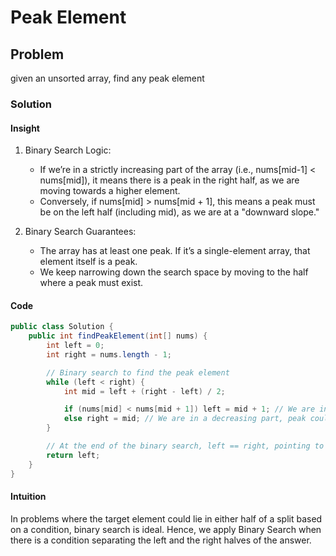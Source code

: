 # Peak Element
## Problem
given an unsorted array, find any peak element

### Solution
#### Insight
1. Binary Search Logic:
   - If we’re in a strictly increasing part of the array (i.e., nums[mid-1] < nums[mid]), it means there is a peak in the right half, as we are moving towards a higher element.
   - Conversely, if nums[mid] > nums[mid + 1], this means a peak must be on the left half (including mid), as we are at a "downward slope."

2. Binary Search Guarantees:
   - The array has at least one peak. If it’s a single-element array, that element itself is a peak.
   - We keep narrowing down the search space by moving to the half where a peak must exist.

#### Code
```java
public class Solution {
    public int findPeakElement(int[] nums) {
        int left = 0;
        int right = nums.length - 1;

        // Binary search to find the peak element
        while (left < right) {
            int mid = left + (right - left) / 2;

            if (nums[mid] < nums[mid + 1]) left = mid + 1; // We are in an increasing part, peak must be on the right side
            else right = mid; // We are in a decreasing part, peak could be on the left side or at mid
        }

        // At the end of the binary search, left == right, pointing to a peak element
        return left;
    }
}
```

#### Intuition
In problems where the target element could lie in either half of a split based on a condition, binary search is ideal. Hence, we apply Binary Search when there is a condition separating the left and the right halves of the answer.
